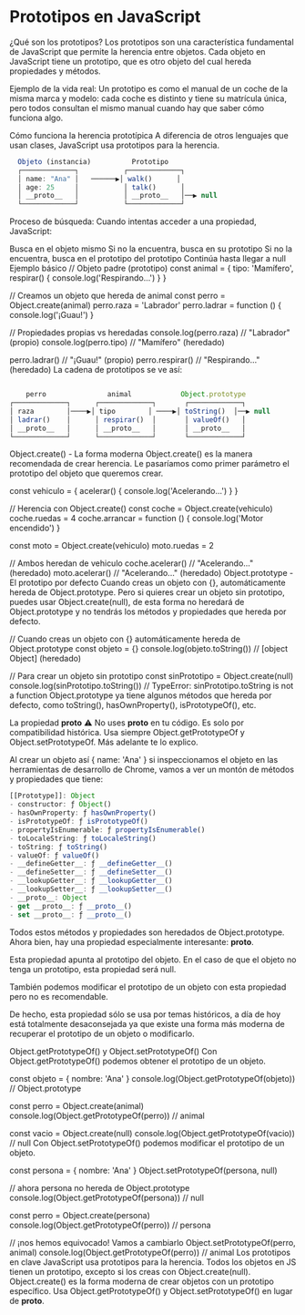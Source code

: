 # Prototipos en JavaScript
¿Qué son los prototipos?
Los prototipos son una característica fundamental de JavaScript que permite la herencia entre objetos. Cada objeto en JavaScript tiene un prototipo, que es otro objeto del cual hereda propiedades y métodos.

Ejemplo de la vida real: Un prototipo es como el manual de un coche de la misma marca y modelo: cada coche es distinto y tiene su matrícula única, pero todos consultan el mismo manual cuando hay que saber cómo funciona algo.

Cómo funciona la herencia prototípica
A diferencia de otros lenguajes que usan clases, JavaScript usa prototipos para la herencia.

```javascript
  Objeto (instancia)          Prototipo
  ┌─────────────┐           ┌─────────────┐
  │ name: "Ana" │   ──────▶│ walk()      │
  │ age: 25     │           │ talk()      │
  │ __proto__   │           │ __proto__   │──▶ null
  └─────────────┘           └─────────────┘
```
  
Proceso de búsqueda: Cuando intentas acceder a una propiedad, JavaScript:

Busca en el objeto mismo
Si no la encuentra, busca en su prototipo
Si no la encuentra, busca en el prototipo del prototipo
Continúa hasta llegar a null
Ejemplo básico
// Objeto padre (prototipo)
const animal = {
  tipo: 'Mamífero',
  respirar() {
    console.log('Respirando...')
  }
}

// Creamos un objeto que hereda de animal
const perro = Object.create(animal)
perro.raza = 'Labrador'
perro.ladrar = function () {
  console.log('¡Guau!')
}

// Propiedades propias vs heredadas
console.log(perro.raza) // "Labrador" (propio)
console.log(perro.tipo) // "Mamífero" (heredado)

perro.ladrar() // "¡Guau!" (propio)
perro.respirar() // "Respirando..." (heredado)
La cadena de prototipos se ve así:

```JavaScript

    perro               animal            Object.prototype
┌─────────────┐      ┌─────────────┐       ┌─────────────┐
│ raza        │────▶│ tipo        │ ────▶│ toString()  │──▶ null
│ ladrar()    │      │ respirar()  │       │ valueOf()   │
│ __proto__   │      │ __proto__   │       │ __proto__   │
└─────────────┘      └─────────────┘       └─────────────┘
```

Object.create() - La forma moderna
Object.create() es la manera recomendada de crear herencia. Le pasaríamos como primer parámetro el prototipo del objeto que queremos crear.

const vehiculo = {
  acelerar() {
    console.log('Acelerando...')
  }
}

// Herencia con Object.create()
const coche = Object.create(vehiculo)
coche.ruedas = 4
coche.arrancar = function () {
  console.log('Motor encendido')
}

const moto = Object.create(vehiculo)
moto.ruedas = 2

// Ambos heredan de vehiculo
coche.acelerar() // "Acelerando..." (heredado)
moto.acelerar() // "Acelerando..." (heredado)
Object.prototype - El prototipo por defecto
Cuando creas un objeto con {}, automáticamente hereda de Object.prototype. Pero si quieres crear un objeto sin prototipo, puedes usar Object.create(null), de esta forma no heredará de Object.prototype y no tendrás los métodos y propiedades que hereda por defecto.

// Cuando creas un objeto con {} automáticamente hereda de Object.prototype
const objeto = {}
console.log(objeto.toString()) // [object Object] (heredado)

// Para crear un objeto sin prototipo
const sinPrototipo = Object.create(null)
console.log(sinPrototipo.toString()) // TypeError: sinPrototipo.toString is not a function
Object.prototype ya tiene algunos métodos que hereda por defecto, como toString(), hasOwnProperty(), isPrototypeOf(), etc.

La propiedad __proto__
⚠️ No uses __proto__ en tu código. Es solo por compatibilidad histórica. Usa siempre Object.getPrototypeOf y Object.setPrototypeOf. Más adelante te lo explico.

Al crear un objeto así { name: 'Ana' } si inspeccionamos el objeto en las herramientas de desarrollo de Chrome, vamos a ver un montón de métodos y propiedades que tiene:

```JavaScript
[[Prototype]]: Object
- constructor: ƒ Object()
- hasOwnProperty: ƒ hasOwnProperty()
- isPrototypeOf: ƒ isPrototypeOf()
- propertyIsEnumerable: ƒ propertyIsEnumerable()
- toLocaleString: ƒ toLocaleString()
- toString: ƒ toString()
- valueOf: ƒ valueOf()
- __defineGetter__: ƒ __defineGetter__()
- __defineSetter__: ƒ __defineSetter__()
- __lookupGetter__: ƒ __lookupGetter__()
- __lookupSetter__: ƒ __lookupSetter__()
- __proto__: Object
- get __proto__: ƒ __proto__()
- set __proto__: ƒ __proto__()
```

Todos estos métodos y propiedades son heredados de Object.prototype. Ahora bien, hay una propiedad especialmente interesante: __proto__.

Esta propiedad apunta al prototipo del objeto. En el caso de que el objeto no tenga un prototipo, esta propiedad será null.

También podemos modificar el prototipo de un objeto con esta propiedad pero no es recomendable.

De hecho, esta propiedad sólo se usa por temas históricos, a día de hoy está totalmente desaconsejada ya que existe una forma más moderna de recuperar el prototipo de un objeto o modificarlo.

Object.getPrototypeOf() y Object.setPrototypeOf()
Con Object.getPrototypeOf() podemos obtener el prototipo de un objeto.

const objeto = { nombre: 'Ana' }
console.log(Object.getPrototypeOf(objeto)) // Object.prototype

const perro = Object.create(animal)
console.log(Object.getPrototypeOf(perro)) // animal

const vacio = Object.create(null)
console.log(Object.getPrototypeOf(vacio)) // null
Con Object.setPrototypeOf() podemos modificar el prototipo de un objeto.

const persona = { nombre: 'Ana' }
Object.setPrototypeOf(persona, null)

// ahora persona no hereda de Object.prototype
console.log(Object.getPrototypeOf(persona)) // null

const perro = Object.create(persona)
console.log(Object.getPrototypeOf(perro)) // persona

// ¡nos hemos equivocado! Vamos a cambiarlo
Object.setPrototypeOf(perro, animal)
console.log(Object.getPrototypeOf(perro)) // animal
Los prototipos en clave
JavaScript usa prototipos para la herencia.
Todos los objetos en JS tienen un prototipo, excepto si los creas con Object.create(null).
Object.create() es la forma moderna de crear objetos con un prototipo específico.
Usa Object.getPrototypeOf() y Object.setPrototypeOf() en lugar de __proto__.